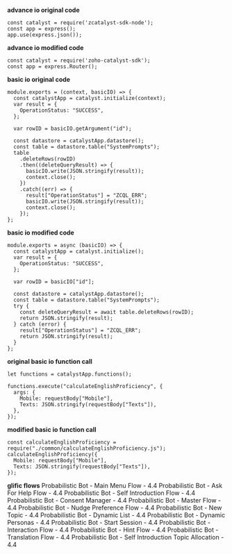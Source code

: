 **advance io original code**

```
const catalyst = require('zcatalyst-sdk-node');
const app = express();
app.use(express.json());

```

**advance io modified code**

```
const catalyst = require('zoho-catalyst-sdk');
const app = express.Router();
```

**basic io original code**

```
module.exports = (context, basicIO) => {
  const catalystApp = catalyst.initialize(context);
  var result = {
    OperationStatus: "SUCCESS",
  };

  var rowID = basicIO.getArgument("id");

  const datastore = catalystApp.datastore();
  const table = datastore.table("SystemPrompts");
  table
    .deleteRows(rowID)
    .then((deleteQueryResult) => {
      basicIO.write(JSON.stringify(result));
      context.close();
    })
    .catch((err) => {
      result["OperationStatus"] = "ZCQL_ERR";
      basicIO.write(JSON.stringify(result));
      context.close();
    });
};
```

**basic io modified code**

```
module.exports = async (basicIO) => {
  const catalystApp = catalyst.initialize();
  var result = {
    OperationStatus: "SUCCESS",
  };

  var rowID = basicIO["id"];

  const datastore = catalystApp.datastore();
  const table = datastore.table("SystemPrompts");
  try {
    const deleteQueryResult = await table.deleteRows(rowID);
    return JSON.stringify(result);
  } catch (error) {
    result["OperationStatus"] = "ZCQL_ERR";
    return JSON.stringify(result);
  }
};

```

**original basic io function call**

```
let functions = catalystApp.functions();

functions.execute("calculateEnglishProficiency", {
  args: {
    Mobile: requestBody["Mobile"],
    Texts: JSON.stringify(requestBody["Texts"]),
  },
});
```

**modified basic io function call**

```
const calculateEnglishProficiency = require("./common/calculateEnglishProficiency.js");
calculateEnglishProficiency({
  Mobile: requestBody["Mobile"],
  Texts: JSON.stringify(requestBody["Texts"]),
});
```

**glific flows**
Probabilistic Bot - Main Menu Flow - 4.4
Probabilistic Bot - Ask For Help Flow - 4.4
Probabilistic Bot - Self Introduction Flow - 4.4
Probabilistic Bot - Consent Manager - 4.4
Probabilistic Bot - Master Flow - 4.4
Probabilistic Bot - Nudge Preference Flow - 4.4
Probabilistic Bot - New Topic - 4.4
Probabilistic Bot - Dynamic List - 4.4
Probabilistic Bot - Dynamic Personas - 4.4
Probabilistic Bot - Start Session - 4.4
Probabilistic Bot - Interaction Flow - 4.4
Probabilistic Bot - Hint Flow - 4.4
Probabilistic Bot - Translation Flow - 4.4
Probabilistic Bot - Self Introduction Topic Allocation - 4.4
